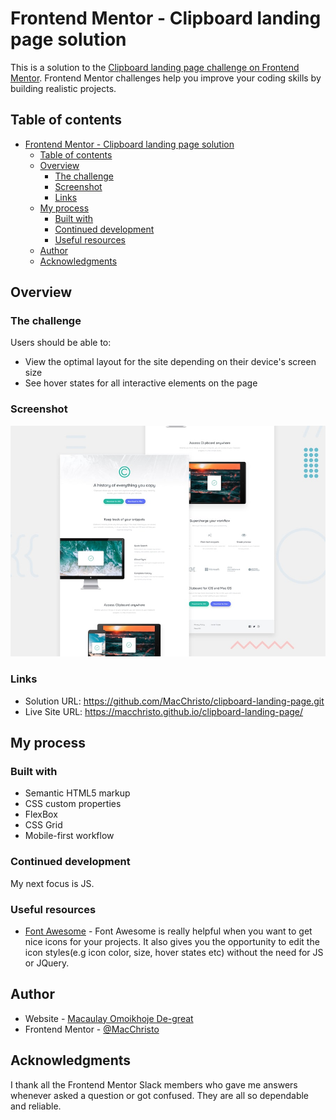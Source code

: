 # Frontend Mentor - Clipboard landing page solution

This is a solution to the [Clipboard landing page challenge on Frontend Mentor](https://www.frontendmentor.io/challenges/clipboard-landing-page-5cc9bccd6c4c91111378ecb9). Frontend Mentor challenges help you improve your coding skills by building realistic projects. 

## Table of contents

- [Frontend Mentor - Clipboard landing page solution](#frontend-mentor---clipboard-landing-page-solution)
  - [Table of contents](#table-of-contents)
  - [Overview](#overview)
    - [The challenge](#the-challenge)
    - [Screenshot](#screenshot)
    - [Links](#links)
  - [My process](#my-process)
    - [Built with](#built-with)
    - [Continued development](#continued-development)
    - [Useful resources](#useful-resources)
  - [Author](#author)
  - [Acknowledgments](#acknowledgments)


## Overview

### The challenge

Users should be able to:

- View the optimal layout for the site depending on their device's screen size
- See hover states for all interactive elements on the page

### Screenshot

![](design/desktop-preview.jpg)

### Links

- Solution URL:   https://github.com/MacChristo/clipboard-landing-page.git
- Live Site URL: https://macchristo.github.io/clipboard-landing-page/


## My process

### Built with

- Semantic HTML5 markup
- CSS custom properties
- FlexBox
- CSS Grid
- Mobile-first workflow



### Continued development

My next focus is JS.


### Useful resources

- [Font Awesome](https://fontawesome.com) - Font Awesome is really helpful when you want to get nice icons for your projects. It also gives you the opportunity to edit the icon styles(e.g icon color, size, hover states etc) without the need for JS or JQuery.


## Author

- Website - [Macaulay Omoikhoje De-great](https://macchristo.github.io/Personal-site-1/)
- Frontend Mentor - [@MacChristo](https://www.frontendmentor.io/profile/MacChristo)

## Acknowledgments

I thank all the Frontend Mentor Slack members who gave me answers whenever asked a question or got confused. They are all so dependable and reliable.
